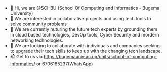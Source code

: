 - 👋 Hi, we are @SCI-BU (School Of Computing and Informatics - Bugema University)
- 👀 We are interested in collaborative projects and using tech tools to solve community problems
- 🌱 We are currently nuturing the future tech experts by grounding them in cloud based technologies, DevOp tools, Cyber Security and mordern networking technologies. 
- 💞️ We are looking to collaborate with individuals and companies seeking to upgrade their tech skills to keep up with the changing tech landscape.
- 📫 Get to us via https://bugemauniv.ac.ug/units/school-of-computing-informatics/  or 6706185237(WhatsApp)

<!---
SCI-BU/SCI-BU is a ✨ special ✨ repository because its `README.md` (this file) appears on your GitHub profile.
You can click the Preview link to take a look at your changes.
--->

